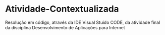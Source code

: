 # Atividade-Contextualizada
 Resolução em código, através da IDE Visual Stuido CODE, da atividade final da disciplina Desenvolvimento de Aplicações para Internet
